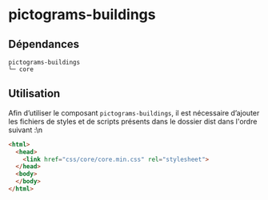 # pictograms-buildings

## Dépendances
```shell
pictograms-buildings
└─ core
```

## Utilisation
Afin d’utiliser le composant `pictograms-buildings`, il est nécessaire d’ajouter les fichiers de styles et de scripts présents dans le dossier dist dans l'ordre suivant :\n
```html
<html>
  <head>
    <link href="css/core/core.min.css" rel="stylesheet">
  </head>
  <body>
  </body>
</html>
```

